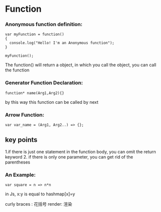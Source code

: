# Function
### Anonymous function definition:
```
var myFunction = function()
{
  console.log("Hello! I'm an Anonymous function");
}

myFunction();
```
The function() will return a object, in which you call the object, you can call the function 


### Generator Function Declaration:
```
function* name(Arg1,Arg2){}
```
by this way this function can be called by next

### Arrow Function:
```
var var_name = (Arg1, Arg2..) => {};
```

## key points
1.if there is just one statement in the function body, you can omit the return keyword
2. if there is only one parameter, you can get rid of the parentheses

### An Example:
```
var square = n => n*n
```

in Js, x:y is equal to hashmap[x]=y

curly braces : 花括号
render: 渲染






